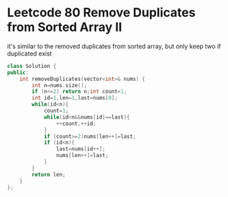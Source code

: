 # Leetcode 80 Remove Duplicates from Sorted Array II

it's similar to the removed duplicates from sorted array, but only keep two if duplicated exist

```cpp
class Solution {
public:
    int removeDuplicates(vector<int>& nums) {
        int n=nums.size();
        if (n<=2) return n;int count=1;
        int id=1,len=1,last=nums[0];
        while(id<n){
            count=1;
            while(id<n&&nums[id]==last){
                ++count,++id;
            }
            if (count>=2)nums[len++]=last;
            if (id<n){
                last=nums[id++];
                nums[len++]=last;
            }
        }
        return len;
    }
};
```
